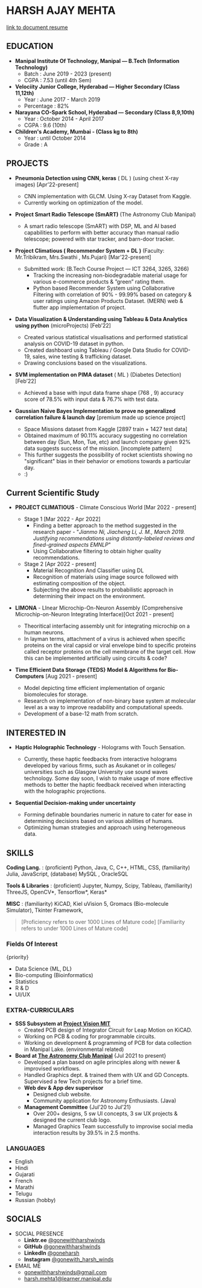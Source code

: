 # HARSH AJAY MEHTA

[link to document resume](https://drive.google.com/file/d/1dddg5L81_BDzsmjDtB_7lCnMLQJB3BsA/view?usp=sharing)

## EDUCATION

- **Manipal Institute Of Technology, Manipal — B.Tech (Information Technology)** 
  - Batch :  June 2019 - 2023 (present)
  - CGPA : 7.53 (until 4th Sem)
- **Velociity Junior College, Hyderabad — Higher Secondary (Class 11,12th)**
   - Year : June 2017 - March 2019
   - Percentage : 82%
- **Narayana CO-Spark School, Hyderabad — Secondary (Class 8,9,10th)**
   - Year : October 2014 - April 2017
   - CGPA : 9.6 (10th)
- **Children's Academy, Mumbai - (Class kg to 8th)**
   - Year : until October 2014
   - Grade : A


## PROJECTS

- **Pneumonia Detection using CNN, keras** ( DL ) (using chest X-ray images) [Apr’22-present]
    - CNN implementation with GLCM. Using X-ray Dataset from Kaggle.
    - Currently working on optimization of the model.

- **Project Smart Radio Telescope (SmART)** (The Astronomy Club Manipal)
    - A smart radio telescope (SmART) with DSP, ML and AI based capabilities to perform with better accuracy than manual radio telescope; powered with star tracker, and barn-door tracker.

- **Project Climatious ( Recommender System + DL )** (Faculty: Mr.Tribikram, Mrs.Swathi , Ms.Pujari) [Mar’22-present]
  - Submitted work: (B.Tech Course Project — ICT 3264, 3265, 3266)
     - Tracking the increasing non-biodegradable material usage for various e-commerce products & ”green” rating them.
     - Python based Recommender System using Collaborative Filtering with correlation of 90% - 99.99% based on category & user ratings using Amazon Products Dataset. (MERN) web & flutter app implementation of project.

- **Data Visualization & Understanding using Tableau & Data Analytics using python** (microProjects) [Feb’22]
    - Created various statistical visualisations and performed statistical analysis on COVID-19 dataset in python.
    - Created dashboard using Tableau / Google Data Studio for COVID-19, sales, wine testing & trafficking dataset.
    - Drawing conclusions based on the visualizations.

- **SVM implementation on PIMA dataset** ( ML ) (Diabetes Detection) [Feb’22]
    - Achieved a base with input data frame shape (768 , 9) accuracy score of 78.5% with input data & 76.7% with test data.

- **Gaussian Naive Bayes Implementation to prove no generalized correlation failure & launch day** [premium made up science project]
    - Space Missions dataset from Kaggle [2897 train + 1427 test data]
    - Obtained maximum of 90.11% accuracy suggesting no correlation between day {Sun, Mon, Tue, etc} and launch company given 92% data suggests success of the mission. [incomplete pattern]
    - This further suggests the possibility of rocket scientists showing no "significant" bias in their behavior or emotions towards a particular day.
    - :)


## Current Scientific Study

- **PROJECT CLIMATIOUS** - Climate Conscious World   [Mar 2022 - present]
  - Stage 1 [Mar 2022 - Apr 2022]
    - Finding a better approach to the method suggested in the research paper - "*Jianmo Ni, Jiacheng Li, J. M., March 2019. Justifying recommendations using distantly-labeled reviews and fined-grained aspects EMNLP*"
    - Using Collaborative filtering to obtain higher quality recommendations.
  - Stage 2 [Apr 2022 - present]
    - Material Recognition And Classifier using DL
    - Recognition of materials using image source followed with estimating composition of the object. 
    - Subjecting the above results to probabilistic approach in determining their impact on the environment.

- **LIMONA** - LInear Microchip-On-Neuron Assembly (Comprehensive Microchip-on-Neuron Integrating Interface)[Oct 2021 - present]
  - Theoritical interfacing assembly unit for integrating microchip on a human neurons.
  - In layman terms, attachment of a virus is achieved when specific proteins on the viral capsid or viral envelope bind to specific proteins called receptor proteins on the cell membrane of the target cell. How this can be implemented artificially using circuits & code?

- **Time Efficient Data Storage {TEDS} Model & Algorithms for Bio-Computers** [Aug 2021 - present]
  - Model depicting time efficient implementation of organic biomolecules for storage.
  - Research on implementation of non-binary base system at molecular level as a way to improve readability and computational speeds. 
  - Development of a base-12 math from scratch.


## INTERESTED IN

- **Haptic Holographic Technology** - Holograms with Touch Sensation.
  - Currently, these haptic feedbacks from interactive holograms developed by various firms, such as Asukanet or in colleges/ universities such as Glasgow University use sound waves technology. Some day soon, I wish to make usage of more effective methods to better the haptic feedback received when interacting with the holographic projections.

- **Sequential Decision-making under uncertainty**
  - Forming definable boundaries numeric in nature to cater for ease in determining decisions based on various abilities of humans.
  - Optimizing human strategies and approach using heterogeneous data.




## SKILLS

**Coding Lang.** : (proficient) Python, Java, C, C++, HTML, CSS, (familiarity) Julia, JavaScript,  (database) MySQL , OracleSQL

**Tools & Libraries** : (proficient) Jupyter, Numpy, Scipy, Tableau, (familiarity) ThreeJS, OpenCV*, Tensorflow*, Keras*

**MISC** : (familiarity) KiCAD, Kiel uVision 5, Gromacs (Bio-molecule Simulator), Tkinter Framework, 

> [Proficiency refers to over 1000 Lines of Mature code]
> [Familiarity refers to under 1000 Lines of Mature code]

### Fields Of Interest
{priority}
- Data Science {ML, DL}
- Bio-computing (Bioinformatics)
- Statistics
- R & D
- UI/UX 



### EXTRA-CURRICULARS

- **SSS Subsystem at [Project Vision MIT](https://www.linkedin.com/company/project-vision-mit/)**
  - Created PCB design of Integrator Circuit for Leap Motion on KiCAD.
  - Working on PCB & coding for programmable circuits.
  - Working on development & programming of PCB for data collection in Manipal Lake. (environmental related)
- **Board at [The Astronomy Club Manipal](https://www.linkedin.com/company/the-astronomy-club-manipal/)**
    {Jul 2021 to present}
    - Developed a plan based on agile principles along with newer & improvised workflows.
    - Handled Graphics dept. & trained them with UX and GD Concepts. Supervised a few Tech projects for a brief time.
    - **Web dev & App dev supervisor**
      - Designed club website.
      - Community application for Astronomy Enthusiasts. (Java)
  - **Management Committee** {Jul’20 to Jul’21}
    - Over 200+ designs, 5 sw UI concepts, 3 sw UX projects & designed the current club logo.
    - Managed Graphics Team successfully to improvise social media interaction results by 39.5% in 2.5 months.


### LANGUAGES
- English
- Hindi
- Gujarati
- French
- Marathi
- Telugu
- Russian (hobby)

## SOCIALS

- SOCIAL PRESENCE
  - **Linktr.ee**     [@gonewithharshwinds](https://linktr.ee/gonewithharshwinds)
  - **GitHub**        [@gonewithharshwinds](https://www.github.com/gonewithharshwinds)
  - **LinkedIn**     [@goneharsh](https://www.linkedin.com/in/goneharsh/)
  - **Instagram**  [@gonewith_harsh_winds](https://www.instagram.com/gonewith_harsh_winds)
- EMAIL ME
  - [gonewithharshwinds@gmail.com](mailto:gonewithharshwinds@gmail.com)
  - [harsh.mehta1@learner.manipal.edu](mailto:harsh.mehta1@learner.manipal.edu)
